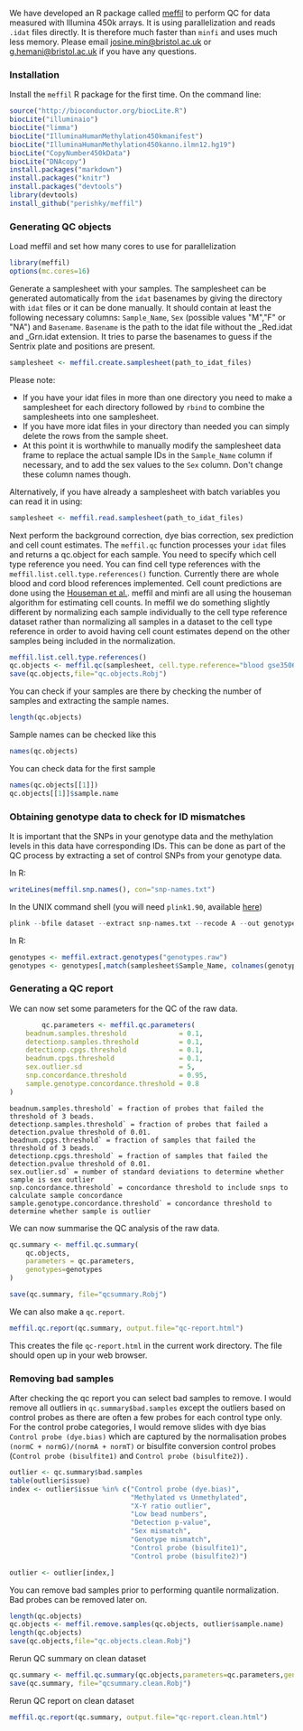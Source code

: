 We have developed an R package called [meffil](https://github.com/perishky/meffil) to perform QC for data measured with Illumina 450k arrays. It is using parallelization and reads `.idat` files directly. It is therefore much faster than `minfi` and uses much less memory. Please email [josine.min@bristol.ac.uk](josine.min@bristol.ac.uk) or [g.hemani@bristol.ac.uk](g.hemani@bristol.ac.uk) if you have any questions.

### Installation

Install the `meffil` R package for the first time. On the command line:

```r
source("http://bioconductor.org/biocLite.R")
biocLite("illuminaio")
biocLite("limma")
biocLite("IlluminaHumanMethylation450kmanifest")
biocLite("IlluminaHumanMethylation450kanno.ilmn12.hg19")
biocLite("CopyNumber450kData")
biocLite("DNAcopy")
install.packages("markdown")
install.packages("knitr")
install.packages("devtools")
library(devtools)
install_github("perishky/meffil")
```

### Generating QC objects

Load meffil and set how many cores to use for parallelization

```r
library(meffil)
options(mc.cores=16)
```

Generate a samplesheet with your samples. The samplesheet can be generated automatically from the `idat` basenames by giving the directory with `idat` files or it can be done manually. It should contain at least the following necessary columns: `Sample_Name`, `Sex` (possible values "M","F" or "NA") and `Basename`. 
`Basename` is the path to the idat file without the _Red.idat and _Grn.idat extension.  It tries to parse the basenames to guess if the Sentrix plate and positions are present. 

```r
samplesheet <- meffil.create.samplesheet(path_to_idat_files)
```

Please note: 
- If you have your idat files in more than one directory you need to make a samplesheet for each directory followed by `rbind` to combine the samplesheets into one samplesheet.
- If you have more idat files in your directory than needed you can simply delete the rows from the sample sheet.
- At this point it is worthwhile to manually modify the samplesheet data frame to replace the actual sample IDs in the `Sample_Name` column if necessary, and to add the sex values to the `Sex` column. Don't change these column names though.

Alternatively, if you have already a samplesheet with batch variables you can read it in using:
```r
samplesheet <- meffil.read.samplesheet(path_to_idat_files)
```

Next perform the background correction, dye bias correction, sex prediction and cell count estimates. The `meffil.qc` function processes your `idat` files and returns a qc.object for each sample. You need to specify which cell type reference you need. You can find cell type references with the `meffil.list.cell.type.references()` function. Currently there are whole blood and cord blood references implemented. Cell count predictions are done using the [Houseman et al.](http://www.ncbi.nlm.nih.gov/pubmed/22568884). meffil and minfi are all using the houseman algorithm for estimating cell counts. In meffil we do something slightly different by normalizing each sample individually to the cell type reference dataset rather than normalizing all samples in a dataset to the cell type reference in order to avoid having cell count estimates depend on the other samples being included in the normalization.

```r
meffil.list.cell.type.references()
qc.objects <- meffil.qc(samplesheet, cell.type.reference="blood gse35069 complete", verbose=TRUE)
save(qc.objects,file="qc.objects.Robj")
```

You can check if your samples are there by checking the number of samples and extracting the sample names.

```r
length(qc.objects)
```

Sample names can be checked like this

```r
names(qc.objects)
```

You can check data for the first sample

```r
names(qc.objects[[1]])
qc.objects[[1]]$sample.name
```

### Obtaining genotype data to check for ID mismatches

It is important that the SNPs in your genotype data and the methylation levels in this data have corresponding IDs. This can be done as part of the QC process by extracting a set of control SNPs from your genotype data.

In R:

```r
writeLines(meffil.snp.names(), con="snp-names.txt")
```

In the UNIX command shell (you will need `plink1.90`, available [here](https://www.cog-genomics.org/plink2))

```r
plink --bfile dataset --extract snp-names.txt --recode A --out genotypes
```

In R:

```r
genotypes <- meffil.extract.genotypes("genotypes.raw")
genotypes <- genotypes[,match(samplesheet$Sample_Name, colnames(genotypes))]
```

### Generating a QC report

We can now set some parameters for the QC of the raw data.

```r
        qc.parameters <- meffil.qc.parameters(
	beadnum.samples.threshold             = 0.1,
	detectionp.samples.threshold          = 0.1,
	detectionp.cpgs.threshold             = 0.1, 
	beadnum.cpgs.threshold                = 0.1,
	sex.outlier.sd                        = 5,
	snp.concordance.threshold             = 0.95,
	sample.genotype.concordance.threshold = 0.8
)
```

    beadnum.samples.threshold` = fraction of probes that failed the threshold of 3 beads.
    detectionp.samples.threshold` = fraction of probes that failed a detection.pvalue threshold of 0.01.
    beadnum.cpgs.threshold` = fraction of samples that failed the threshold of 3 beads.
    detectionp.cpgs.threshold` = fraction of samples that failed the detection.pvalue threshold of 0.01.
    sex.outlier.sd` = number of standard deviations to determine whether sample is sex outlier 
    snp.concordance.threshold` = concordance threshold to include snps to calculate sample concordance 
    sample.genotype.concordance.threshold` = concordance threshold to determine whether sample is outlier

We can now summarise the QC analysis of the raw data. 

```r
qc.summary <- meffil.qc.summary(
	qc.objects,
	parameters = qc.parameters,
	genotypes=genotypes
)

save(qc.summary, file="qcsummary.Robj")
```

We can also make a `qc.report`.

```r
meffil.qc.report(qc.summary, output.file="qc-report.html")
```

This creates the file `qc-report.html` in the current work directory. The file should open up in your web browser.


### Removing bad samples

After checking the qc report you can select bad samples to remove. I would remove all outliers in `qc.summary$bad.samples` except the outliers based on control probes as there are often a few probes for each control type only.  For the control probe categories, I would remove slides with dye bias `Control probe (dye.bias)` which are captured by the normalisation probes `(normC + normG)/(normA + normT)` or bisulfite conversion control probes (`Control probe (bisulfite1)` and `Control probe (bisulfite2)`) .

```r
outlier <- qc.summary$bad.samples
table(outlier$issue)
index <- outlier$issue %in% c("Control probe (dye.bias)", 
                              "Methylated vs Unmethylated",
                              "X-Y ratio outlier",
                              "Low bead numbers",
                              "Detection p-value",
                              "Sex mismatch",
                              "Genotype mismatch",
                              "Control probe (bisulfite1)",
                              "Control probe (bisulfite2)")

outlier <- outlier[index,]
```

You can remove bad samples prior to performing quantile normalization. Bad probes can be removed later on.

```r
length(qc.objects)
qc.objects <- meffil.remove.samples(qc.objects, outlier$sample.name)
length(qc.objects)
save(qc.objects,file="qc.objects.clean.Robj")
```

Rerun QC summary on clean dataset

```r
qc.summary <- meffil.qc.summary(qc.objects,parameters=qc.parameters,genotypes=genotypes)
save(qc.summary, file="qcsummary.clean.Robj")
```

Rerun QC report on clean dataset

```r
meffil.qc.report(qc.summary, output.file="qc-report.clean.html")
```